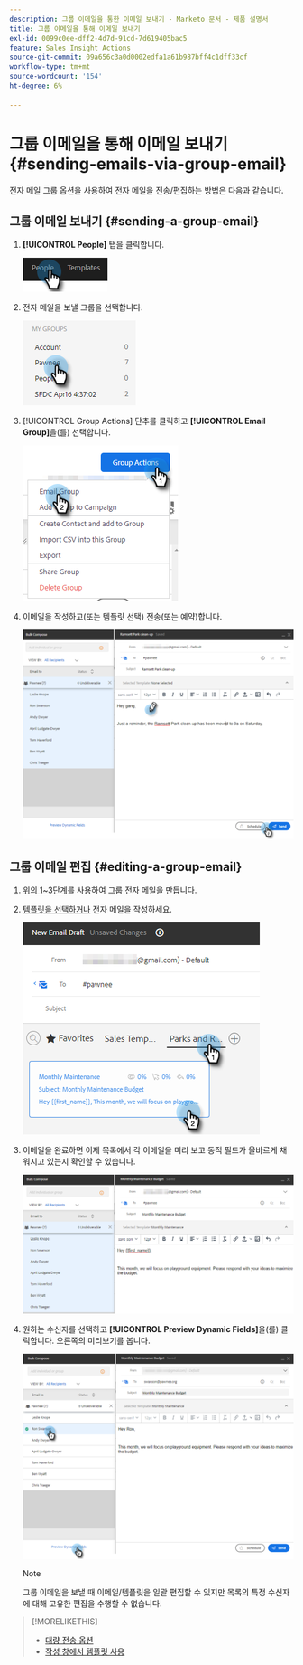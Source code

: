 ```yaml
---
description: 그룹 이메일을 통한 이메일 보내기 - Marketo 문서 - 제품 설명서
title: 그룹 이메일을 통해 이메일 보내기
exl-id: 0099c0ee-dff2-4d7d-91cd-7d619405bac5
feature: Sales Insight Actions
source-git-commit: 09a656c3a0d0002edfa1a61b987bff4c1dff33cf
workflow-type: tm+mt
source-wordcount: '154'
ht-degree: 6%

---
```


# 그룹 이메일을 통해 이메일 보내기 {#sending-emails-via-group-email}

전자 메일 그룹 옵션을 사용하여 전자 메일을 전송/편집하는 방법은 다음과 같습니다.

## 그룹 이메일 보내기 {#sending-a-group-email}

1. **[!UICONTROL People]** 탭을 클릭합니다.

   ![](assets/sending-emails-via-group-email-1.png)

1. 전자 메일을 보낼 그룹을 선택합니다.

   ![](assets/sending-emails-via-group-email-2.png)

1. [!UICONTROL Group Actions] 단추를 클릭하고 **[!UICONTROL Email Group]**&#x200B;을(를) 선택합니다.

   ![](assets/sending-emails-via-group-email-3.png)

1. 이메일을 작성하고(또는 템플릿 선택) 전송(또는 예약)합니다.

   ![](assets/sending-emails-via-group-email-4.png)

## 그룹 이메일 편집 {#editing-a-group-email}

1. [위의 1~3단계](#sending-a-group-email)를 사용하여 그룹 전자 메일을 만듭니다.

1. [템플릿을 선택하거나](/help/marketo/product-docs/marketo-sales-insight/actions/email/using-the-compose-window/using-a-template-in-the-compose-window.md) 전자 메일을 작성하세요.

   ![](assets/sending-emails-via-group-email-5.png)

1. 이메일을 완료하면 이제 목록에서 각 이메일을 미리 보고 동적 필드가 올바르게 채워지고 있는지 확인할 수 있습니다.

   ![](assets/sending-emails-via-group-email-6.png)

1. 원하는 수신자를 선택하고 **[!UICONTROL Preview Dynamic Fields]**&#x200B;을(를) 클릭합니다. 오른쪽의 미리보기를 봅니다.

   ![](assets/sending-emails-via-group-email-7.png)

   >[!NOTE]
   >
   >그룹 이메일을 보낼 때 이메일/템플릿을 일괄 편집할 수 있지만 목록의 특정 수신자에 대해 고유한 편집을 수행할 수 없습니다.

>[!MORELIKETHIS]
>
>* [대량 전송 옵션](/help/marketo/product-docs/marketo-sales-insight/actions/email/using-the-compose-window/bulk-emailing-options.md)
>* [작성 창에서 템플릿 사용](/help/marketo/product-docs/marketo-sales-insight/actions/email/using-the-compose-window/using-a-template-in-the-compose-window.md)
